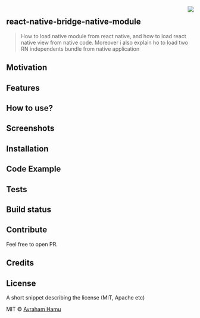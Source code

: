 <img src="pictures/icon.svg" align="right" />

## react-native-bridge-native-module
> How to load native module from react native, and how to load react native view from native code.
Moreover i also explain ho to load two RN independents bundle from native application

## Motivation

## Features

## How to use?

## Screenshots

## Installation


## Code Example


## Tests

## Build status

## Contribute
Feel free to open PR.

## Credits

## License
A short snippet describing the license (MIT, Apache etc)

MIT © [Avraham Hamu]()

